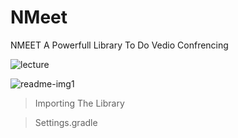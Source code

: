 # NMeet

NMEET A Powerfull Library To Do Vedio Confrencing

![lecture](https://user-images.githubusercontent.com/99231654/165749842-dfd720bd-17cc-4490-9bdc-3f6a1ad54cbd.png)

![readme-img1](https://user-images.githubusercontent.com/99231654/165749899-6351a41e-21f5-4d7c-90c4-26cf885d1dd5.png)

>Importing The Library

>Settings.gradle
>
